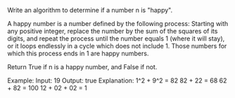 Write an algorithm to determine if a number n is "happy".

A happy number is a number defined by the following process: Starting with any positive integer, replace the number by the sum of the squares of its digits, and repeat the process until the number equals 1 (where it will stay), or it loops endlessly in a cycle which does not include 1. Those numbers for which this process ends in 1 are happy numbers.

Return True if n is a happy number, and False if not.

Example: 
Input: 19
Output: true
Explanation: 
1^2 + 9^2 = 82
82 + 22 = 68
62 + 82 = 100
12 + 02 + 02 = 1
